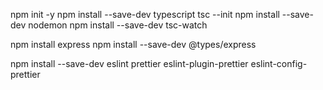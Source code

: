 npm init -y
npm install --save-dev typescript
tsc --init
npm install --save-dev nodemon
npm install --save-dev tsc-watch

npm install express
npm install --save-dev @types/express

npm install --save-dev eslint prettier eslint-plugin-prettier eslint-config-prettier
